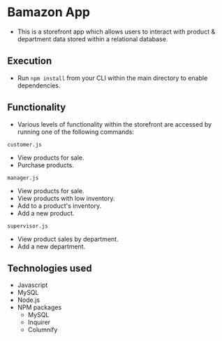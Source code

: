 # Bamazon App
* This is a storefront app which allows users to interact with product & department data stored within a relational database.

## Execution
* Run `npm install` from your CLI within the main directory to enable dependencies.

## Functionality
* Various levels of functionality within the storefront are accessed by running one of the following commands:<br/>

`customer.js`<br/>
- View products for sale.
- Purchase products.<br/>

`manager.js`<br/>
- View products for sale.
- View products with low inventory.
- Add to a product's inventory.
- Add a new product.<br/>

`supervisor.js`<br/>
- View product sales by department.
- Add a new department.


## Technologies used
* Javascript
* MySQL
* Node.js
* NPM packages 
  - MySQL
  - Inquirer
  - Columnify
  